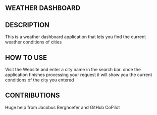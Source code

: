 ## WEATHER DASHBOARD

## DESCRIPTION
This is a weather dashboard application that lets you find the current weather conditions of cities

## HOW TO USE
Visit the Website and enter a city name in the search bar. once the application finishes processing your request it will show you the current conditions of the city you entered

## CONTRIBUTIONS
Huge help from Jacobus Berghoefer and GitHub CoPilot
